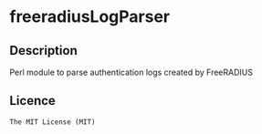 freeradiusLogParser
==

## Description
Perl module to parse authentication logs created by FreeRADIUS

## Licence
	The MIT License (MIT)

